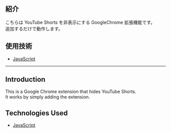 ## 紹介

こちらは YouTube Shorts を非表示にする GoogleChrome 拡張機能です。  
追加するだけで動作します。

## 使用技術

- [JavaScript](https://developer.mozilla.org/ja/docs/Web/JavaScript)

---

## Introduction

This is a Google Chrome extension that hides YouTube Shorts.  
It works by simply adding the extension.

## Technologies Used

- [JavaScript](https://developer.mozilla.org/en-US/docs/Web/JavaScript)
